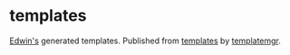 # templates

[Edwin's](https://github.com/hyperupcall) generated templates. Published from [templates](https://github.com/fox-land/templates) by [templatemgr](https://github.com/fox-managers/templatemgr).
